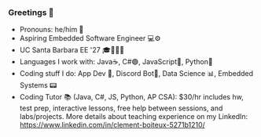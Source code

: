 ### Greetings 👋

- Pronouns: he/him 👦
- Aspiring Embedded Software Engineer 💻⚙
- UC Santa Barbara EE '27 🎓🔋🔌💡
- Languages I work with: Java☕, C#🟣, JavaScript🧾, Python🐍
- Coding stuff I do: App Dev 📱, Discord Bot🤖, Data Science 📊, Embedded Systems 📟
- Coding Tutor 📚 (Java, C#, JS, Python, AP CSA): $30/hr includes hw, test prep, interactive lessons, free help between sessions, and labs/projects. More details about teaching experience on my LinkedIn: https://www.linkedin.com/in/clement-boiteux-5271b1210/
